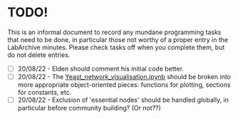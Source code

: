 # TODO!
This is an informal document to record any mundane programming tasks that need to be done, in particular those not worthy of a proper entry in the LabArchive minutes.
Please check tasks off when you complete them, but do not delete entries.

- [ ] 20/08/22 - Elden should comment his initial code better.
- [ ] 20/08/22 - The <a href="https://github.com/xdimos/Group-D-3888-Project/blob/main/Yeast_network_visualisation.ipynb">Yeast_network_visualisation.ipynb</a> should be broken into more appropriate object-oriented pieces: functions for plotting, sections for constants, etc.
- [ ] 20/08/22 - Exclusion of 'essential nodes' should be handled globally, in particular before community building? (Or not??)
